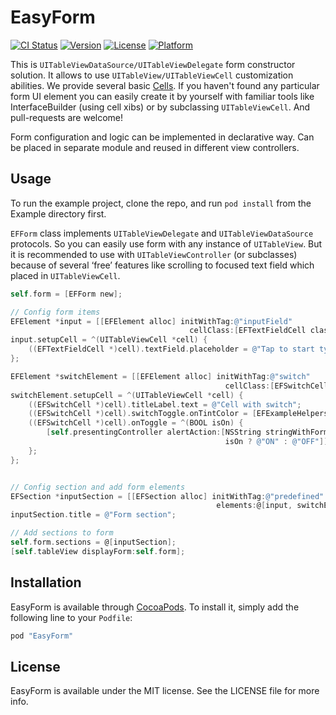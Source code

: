 # EasyForm

[![CI Status](https://travis-ci.org/setoff/EasyForm.svg?style=flat)](https://travis-ci.org/setoff/EasyForm)
[![Version](https://img.shields.io/cocoapods/v/EasyForm.svg?style=flat)](http://cocoapods.org/pods/EasyForm)
[![License](https://img.shields.io/cocoapods/l/EasyForm.svg?style=flat)](http://cocoapods.org/pods/EasyForm)
[![Platform](https://img.shields.io/cocoapods/p/EasyForm.svg?style=flat)](http://cocoapods.org/pods/EasyForm)

This is `UITableViewDataSource/UITableViewDelegate` form constructor solution. It allows to use `UITableView/UITableViewCell` customization abilities. We provide several basic  [Cells](https://github.com/setoff/EasyForm/tree/master/EasyForm/Cells). If you haven't found any particular form UI element you can easily create it by yourself with familiar tools like InterfaceBuilder (using cell xibs) or by subclassing `UITableViewCell`. And pull-requests are welcome!

Form configuration and logic can be implemented in declarative way. Can be placed in separate module and reused in different view controllers.

## Usage

To run the example project, clone the repo, and run `pod install` from the Example directory first.

`EFForm` class implements `UITableViewDelegate` and `UITableViewDataSource` protocols. So you can easily use form with any instance of `UITableView`. But it is recommended to use with `UITableViewController` (or subclasses) because of several ‘free’ features like scrolling to focused text field which placed in `UITableViewCell`.

```Objective-C
self.form = [EFForm new];

// Config form items
EFElement *input = [[EFElement alloc] initWithTag:@"inputField"
                                        cellClass:[EFTextFieldCell class]];
input.setupCell = ^(UITableViewCell *cell) {
    ((EFTextFieldCell *)cell).textField.placeholder = @"Tap to start typing";
};

EFElement *switchElement = [[EFElement alloc] initWithTag:@"switch"
                                                cellClass:[EFSwitchCell class]];
switchElement.setupCell = ^(UITableViewCell *cell) {
    ((EFSwitchCell *)cell).titleLabel.text = @"Cell with switch";
    ((EFSwitchCell *)cell).switchToggle.onTintColor = [EFExampleHelpers greenColor];
    ((EFSwitchCell *)cell).onToggle = ^(BOOL isOn) {
        [self.presentingController alertAction:[NSString stringWithFormat:@"Toggle is %@",
                                                isOn ? @"ON" : @"OFF"]];
    };
};


// Config section and add form elements
EFSection *inputSection = [[EFSection alloc] initWithTag:@"predefined"
                                              elements:@[input, switchElement]];
inputSection.title = @"Form section";

// Add sections to form
self.form.sections = @[inputSection];
[self.tableView displayForm:self.form];
```

## Installation

EasyForm is available through [CocoaPods](http://cocoapods.org). To install
it, simply add the following line to your `Podfile`:

```ruby
pod "EasyForm"
```

## License

EasyForm is available under the MIT license. See the LICENSE file for more info.
